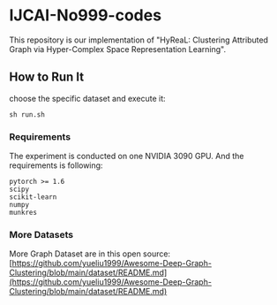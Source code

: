 # IJCAI-No999-codes
This repository is our implementation of "HyReaL: Clustering Attributed Graph via Hyper-Complex Space Representation Learning".

## How to Run It
choose the specific dataset and execute it: 
```shell
sh run.sh
```

### Requirements 
The experiment is conducted on one NVIDIA 3090 GPU. And the requirements is following:
```
pytorch >= 1.6
scipy 
scikit-learn
numpy 
munkres
```

### More Datasets
More Graph Dataset are in this open source: [https://github.com/yueliu1999/Awesome-Deep-Graph-Clustering/blob/main/dataset/README.md](https://github.com/yueliu1999/Awesome-Deep-Graph-Clustering/blob/main/dataset/README.md)

